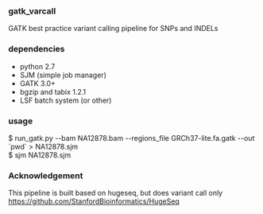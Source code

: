 ### gatk_varcall
GATK best practice variant calling pipeline for SNPs and INDELs

### dependencies
+ python 2.7
+ SJM (simple job manager)
+ GATK 3.0+
+ bgzip and tabix 1.2.1
+ LSF batch system (or other)

### usage
$ run_gatk.py --bam NA12878.bam --regions_file GRCh37-lite.fa.gatk --out \`pwd\` > NA12878.sjm    
$ sjm NA12878.sjm

### Acknowledgement
This pipeline is built based on hugeseq, but does variant call only
https://github.com/StanfordBioinformatics/HugeSeq
